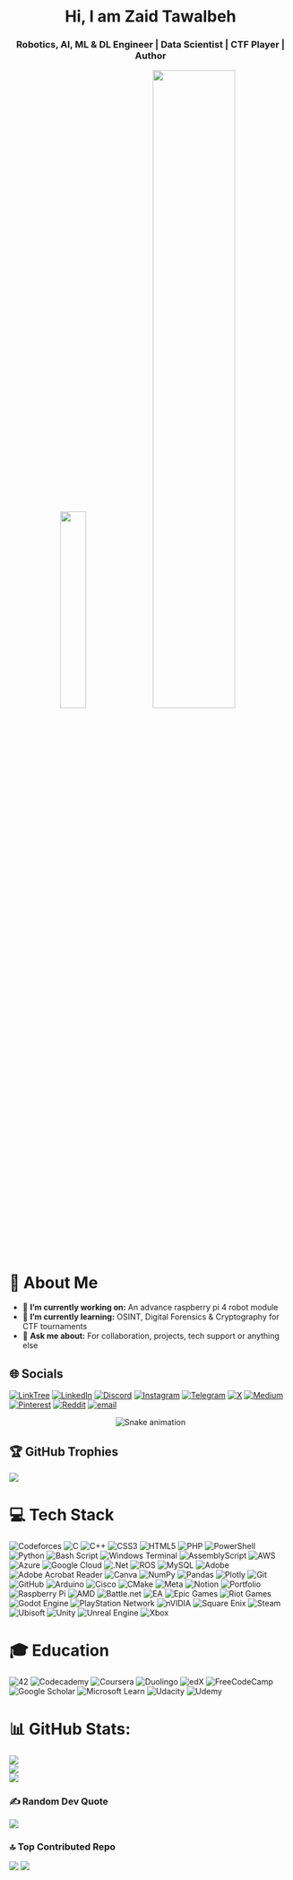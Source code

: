 <h1 align="center">Hi, I am Zaid Tawalbeh</h1>
<h3 align="center">Robotics, AI, ML & DL Engineer | Data Scientist | CTF Player | Author</h3>

<p align="center">
  <img src="https://media2.giphy.com/media/v1.Y2lkPTc5MGI3NjExZGt4bGx0NjEweWZtczJtbWtxdWptd29tdnI1cjNuZHByaWhxOHhkaSZlcD12MV9pbnRlcm5hbF9naWZfYnlfaWQmY3Q9Zw/Gwwg7fBSUQ6WmpjKEo/giphy.gif" width="30%"/>
  <img src="https://media3.giphy.com/media/v1.Y2lkPTc5MGI3NjExb3Bzc2x6aDE1amE1NTY3OXZvZHBkbnl4M3RxeDRmdnlka2VvOWRweiZlcD12MV9pbnRlcm5hbF9naWZfYnlfaWQmY3Q9Zw/4TtTVTmBoXp8txRU0C/giphy.gif" width="54%"/>
</p>


# 💫 About Me

- 🔭 **I’m currently working on:** An advance raspberry pi 4 robot module
- 🌱 **I’m currently learning:** OSINT, Digital Forensics & Cryptography for CTF tournaments
- 💬 **Ask me about:** For collaboration, projects, tech support or anything else

## 🌐 Socials
[![LinkTree](https://img.shields.io/badge/linktree-1de9b6?logo=linktree&logoColor=white)](http://linktr.ee/Xpl0iS4n) [![LinkedIn](https://img.shields.io/badge/LinkedIn-%230077B5.svg?logo=linkedin&logoColor=white)](https://linkedin.com/in/zaidtawalbeh) [![Discord](https://img.shields.io/badge/Discord-%237289DA.svg?logo=discord&logoColor=white)](https://discord.com/channels/@Xpl0iS4n) [![Instagram](https://img.shields.io/badge/Instagram-%23E4405F.svg?logo=Instagram&logoColor=white)](https://instagram.com/Xpl0iS4n) [![Telegram](https://img.shields.io/badge/Telegram-24A1DE.svg?logo=telegram&logoColor=white)](https://t.me/Xpl0iS4n) [![X](https://img.shields.io/badge/X-black.svg?logo=X&logoColor=white)](https://x.com/Xpl0iS4n) [![Medium](https://img.shields.io/badge/Medium-12100E?logo=medium&logoColor=white)](https://medium.com/@Xpl0iS4n) [![Pinterest](https://img.shields.io/badge/Pinterest-%23E60023.svg?logo=Pinterest&logoColor=white)](https://pinterest.com/xpl0is4n) [![Reddit](https://img.shields.io/badge/Reddit-%23FF4500.svg?logo=Reddit&logoColor=white)](https://reddit.com/user/Xpl0iS4n) [![email](https://img.shields.io/badge/Email-D14836?logo=gmail&logoColor=white)](mailto:tzearthandair@gmail.com)

<!--Snake game-->
<div align="center">
  <img src="https://profile-readme-generator.com/assets/snake.svg" alt="Snake animation" />
</div>

## 🏆 GitHub Trophies
![](https://github-profile-trophy.vercel.app/?username=Xpl0iS4n&theme=tokyonight&no-frame=false&no-bg=false&margin-w=4)

# 💻 Tech Stack
![Codeforces](https://img.shields.io/badge/Codeforces-445f9d.svg?style=plastic&logo=Codeforces&logoColor=white) ![C](https://img.shields.io/badge/c-%2300599C.svg?style=plastic&logo=c&logoColor=white) ![C++](https://img.shields.io/badge/c++-%2300599C.svg?style=plastic&logo=c%2B%2B&logoColor=white) ![CSS3](https://img.shields.io/badge/css3-%231572B6.svg?style=plastic&logo=css3&logoColor=white) ![HTML5](https://img.shields.io/badge/html5-%23E34F26.svg?style=plastic&logo=html5&logoColor=white) ![PHP](https://img.shields.io/badge/php-%23777BB4.svg?style=plastic&logo=php&logoColor=white) ![PowerShell](https://img.shields.io/badge/PowerShell-%235391FE.svg?style=plastic&logo=powershell&logoColor=white) ![Python](https://img.shields.io/badge/python-3670A0?style=plastic&logo=python&logoColor=ffdd54) ![Bash Script](https://img.shields.io/badge/bash_script-%23121011.svg?style=plastic&logo=gnu-bash&logoColor=white) ![Windows Terminal](https://img.shields.io/badge/Windows%20Terminal-%234D4D4D.svg?style=plastic&logo=windows-terminal&logoColor=white) ![AssemblyScript](https://img.shields.io/badge/assembly%20script-%23000000.svg?style=plastic&logo=assemblyscript&logoColor=white) ![AWS](https://img.shields.io/badge/AWS-%23FF9900.svg?style=plastic&logo=amazon-aws&logoColor=white) ![Azure](https://img.shields.io/badge/azure-%230072C6.svg?style=plastic&logo=microsoftazure&logoColor=white) ![Google Cloud](https://img.shields.io/badge/GoogleCloud-%234285F4.svg?style=plastic&logo=google-cloud&logoColor=white) ![.Net](https://img.shields.io/badge/.NET-5C2D91?style=plastic&logo=.net&logoColor=white) ![ROS](https://img.shields.io/badge/ros-%230A0FF9.svg?style=plastic&logo=ros&logoColor=white) ![MySQL](https://img.shields.io/badge/mysql-4479A1.svg?style=plastic&logo=mysql&logoColor=white) ![Adobe](https://img.shields.io/badge/adobe-%23FF0000.svg?style=plastic&logo=adobe&logoColor=white) ![Adobe Acrobat Reader](https://img.shields.io/badge/Adobe%20Acrobat%20Reader-EC1C24.svg?style=plastic&logo=Adobe%20Acrobat%20Reader&logoColor=white) ![Canva](https://img.shields.io/badge/Canva-%2300C4CC.svg?style=plastic&logo=Canva&logoColor=white) ![NumPy](https://img.shields.io/badge/numpy-%23013243.svg?style=plastic&logo=numpy&logoColor=white) ![Pandas](https://img.shields.io/badge/pandas-%23150458.svg?style=plastic&logo=pandas&logoColor=white) ![Plotly](https://img.shields.io/badge/Plotly-%233F4F75.svg?style=plastic&logo=plotly&logoColor=white) ![Git](https://img.shields.io/badge/git-%23F05033.svg?style=plastic&logo=git&logoColor=white) ![GitHub](https://img.shields.io/badge/github-%23121011.svg?style=plastic&logo=github&logoColor=white) ![Arduino](https://img.shields.io/badge/-Arduino-00979D?style=plastic&logo=Arduino&logoColor=white) ![Cisco](https://img.shields.io/badge/cisco-%23049fd9.svg?style=plastic&logo=cisco&logoColor=black) ![CMake](https://img.shields.io/badge/CMake-%23008FBA.svg?style=plastic&logo=cmake&logoColor=white) ![Meta](https://img.shields.io/badge/Meta-%230467DF.svg?style=plastic&logo=Meta&logoColor=white) ![Notion](https://img.shields.io/badge/Notion-%23000000.svg?style=plastic&logo=notion&logoColor=white) ![Portfolio](https://img.shields.io/badge/Portfolio-%23000000.svg?style=plastic&logo=firefox&logoColor=#FF7139) ![Raspberry Pi](https://img.shields.io/badge/-Raspberry_Pi-C51A4A?style=plastic&logo=Raspberry-Pi) ![AMD](https://img.shields.io/badge/AMD-%23000000.svg?style=plastic&logo=amd&logoColor=white) ![Battle.net](https://img.shields.io/badge/battle.net-%2300AEFF.svg?style=plastic&logo=battle.net&logoColor=white) ![EA](https://img.shields.io/badge/ea-%23000000.svg?style=plastic&logo=ea&logoColor=white) ![Epic Games](https://img.shields.io/badge/epicgames-%23313131.svg?style=plastic&logo=epicgames&logoColor=white) ![Riot Games](https://img.shields.io/badge/riotgames-D32936.svg?style=plastic&logo=riotgames&logoColor=white) ![Godot Engine](https://img.shields.io/badge/GODOT-%23FFFFFF.svg?style=plastic&logo=godot-engine) ![PlayStation Network](https://img.shields.io/badge/PSN-%230070D1.svg?style=plastic&logo=Playstation&logoColor=white) ![nVIDIA](https://img.shields.io/badge/nVIDIA-%2376B900.svg?style=plastic&logo=nVIDIA&logoColor=white) ![Square Enix](https://img.shields.io/badge/SquareEnix-%23ED1C24.svg?style=plastic&logo=SquareEnix&logoColor=white) ![Steam](https://img.shields.io/badge/steam-%23000000.svg?style=plastic&logo=steam&logoColor=white) ![Ubisoft](https://img.shields.io/badge/Ubisoft-%23F5F5F5.svg?style=plastic&logo=Ubisoft&logoColor=black) ![Unity](https://img.shields.io/badge/unity-%23000000.svg?style=plastic&logo=unity&logoColor=white) ![Unreal Engine](https://img.shields.io/badge/unrealengine-%23313131.svg?style=plastic&logo=unrealengine&logoColor=white) ![Xbox](https://img.shields.io/badge/xbox-%23107C10.svg?style=plastic&logo=xbox&logoColor=white)

# 🎓 Education
![42](https://img.shields.io/badge/-42-black.svg?style=plastic&logo=42&logoColor=white) ![Codecademy](https://img.shields.io/badge/Codecademy-FFF0E5.svg?style=plastic&logo=codecademy&logoColor=1F243A) ![Coursera](https://img.shields.io/badge/Coursera-%230056D2.svg?style=plastic&logo=Coursera&logoColor=white) ![Duolingo](https://img.shields.io/badge/Duolingo-%234DC730.svg?style=plastic&logo=Duolingo&logoColor=white) ![edX](https://img.shields.io/badge/edX-%2302262B.svg?style=plastic&logo=edX&logoColor=white) ![FreeCodeCamp](https://img.shields.io/badge/Freecodecamp-%23123.svg?&style=plastic&logo=freecodecamp&logoColor=green) ![Google Scholar](https://img.shields.io/badge/Google%20Scholar-4285F4.svg?style=plastic&logo=google-scholar&logoColor=white) ![Microsoft Learn](https://img.shields.io/badge/Microsoft_Learn-258ffa.svg?style=plastic&logo=microsoft&logoColor=white) ![Udacity](https://img.shields.io/badge/Udacity-grey.svg?style=plastic&logo=udacity&logoColor=15B8E6) ![Udemy](https://img.shields.io/badge/Udemy-A435F0.svg?style=plastic&logo=Udemy&logoColor=white)

<!--# 💰 Funding
![PayPal](https://img.shields.io/badge/PayPal-00457C.svg?style=plastic&logo=paypal&logoColor=white)-->

# 📊 GitHub Stats:
![](https://github-readme-stats.vercel.app/api/top-langs/?username=Xpl0iS4n&theme=github_dark&hide_border=false&include_all_commits=true&count_private=true&layout=compact)<br/>
![](https://github-readme-stats.vercel.app/api?username=Xpl0iS4n&theme=github_dark&hide_border=false&include_all_commits=true&count_private=true)<br/>
![](https://nirzak-streak-stats.vercel.app/?user=Xpl0iS4n&theme=github_dark&hide_border=false)

### ✍️ Random Dev Quote
![](https://quotes-github-readme.vercel.app/api?type=horizontal&theme=tokyonight)

### 🔝 Top Contributed Repo
![](https://github-contributor-stats.vercel.app/api?username=Xpl0iS4n&limit=5&theme=tokyonight&combine_all_yearly_contributions=true)
[![](https://visitcount.itsvg.in/api?id=Xpl0iS4n&icon=0&color=0)](https://visitcount.itsvg.in)
